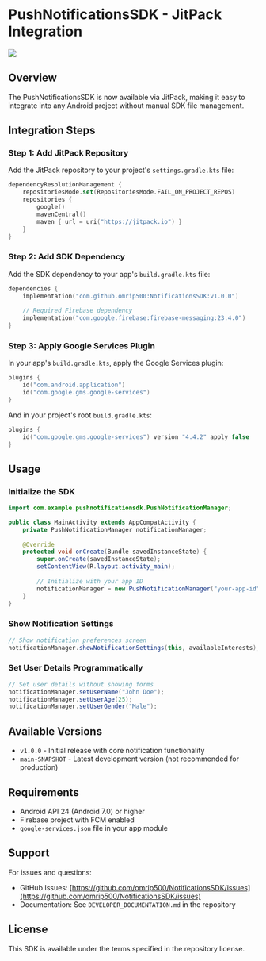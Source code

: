 # PushNotificationsSDK - JitPack Integration

[![](https://jitpack.io/v/omrip500/NotificationsSDK.svg)](https://jitpack.io/#omrip500/NotificationsSDK)

## Overview

The PushNotificationsSDK is now available via JitPack, making it easy to integrate into any Android project without manual SDK file management.

## Integration Steps

### Step 1: Add JitPack Repository

Add the JitPack repository to your project's `settings.gradle.kts` file:

```kotlin
dependencyResolutionManagement {
    repositoriesMode.set(RepositoriesMode.FAIL_ON_PROJECT_REPOS)
    repositories {
        google()
        mavenCentral()
        maven { url = uri("https://jitpack.io") }
    }
}
```

### Step 2: Add SDK Dependency

Add the SDK dependency to your app's `build.gradle.kts` file:

```kotlin
dependencies {
    implementation("com.github.omrip500:NotificationsSDK:v1.0.0")
    
    // Required Firebase dependency
    implementation("com.google.firebase:firebase-messaging:23.4.0")
}
```

### Step 3: Apply Google Services Plugin

In your app's `build.gradle.kts`, apply the Google Services plugin:

```kotlin
plugins {
    id("com.android.application")
    id("com.google.gms.google-services")
}
```

And in your project's root `build.gradle.kts`:

```kotlin
plugins {
    id("com.google.gms.google-services") version "4.4.2" apply false
}
```

## Usage

### Initialize the SDK

```java
import com.example.pushnotificationsdk.PushNotificationManager;

public class MainActivity extends AppCompatActivity {
    private PushNotificationManager notificationManager;
    
    @Override
    protected void onCreate(Bundle savedInstanceState) {
        super.onCreate(savedInstanceState);
        setContentView(R.layout.activity_main);
        
        // Initialize with your app ID
        notificationManager = new PushNotificationManager("your-app-id");
    }
}
```

### Show Notification Settings

```java
// Show notification preferences screen
notificationManager.showNotificationSettings(this, availableInterests);
```

### Set User Details Programmatically

```java
// Set user details without showing forms
notificationManager.setUserName("John Doe");
notificationManager.setUserAge(25);
notificationManager.setUserGender("Male");
```

## Available Versions

- `v1.0.0` - Initial release with core notification functionality
- `main-SNAPSHOT` - Latest development version (not recommended for production)

## Requirements

- Android API 24 (Android 7.0) or higher
- Firebase project with FCM enabled
- `google-services.json` file in your app module

## Support

For issues and questions:
- GitHub Issues: [https://github.com/omrip500/NotificationsSDK/issues](https://github.com/omrip500/NotificationsSDK/issues)
- Documentation: See `DEVELOPER_DOCUMENTATION.md` in the repository

## License

This SDK is available under the terms specified in the repository license.
